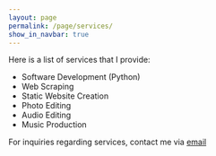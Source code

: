 ```yaml
---
layout: page
permalink: /page/services/
show_in_navbar: true
---
```


Here is a list of services that I provide:

- Software Development (Python)
- Web Scraping
- Static Website Creation
- Photo Editing
- Audio Editing
- Music Production


For inquiries regarding services, contact me via [email](mailto:bloomfieldtm@gmail.com)
